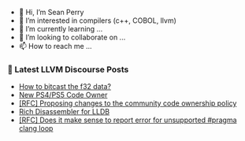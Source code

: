 - 👋 Hi, I’m Sean Perry
- 👀 I’m interested in compilers (c++, COBOL, llvm)
- 🌱 I’m currently learning ...
- 💞️ I’m looking to collaborate on ...
- 📫 How to reach me ...

<!---
s66perry/s66perry is a ✨ special ✨ repository because its `README.md` (this file) appears on your GitHub profile.
You can click the Preview link to take a look at your changes.
--->
### 📕 Latest LLVM Discourse Posts

<!-- DISCOURSE-LLVM:START -->
- [How to bitcast the f32 data?](https://discourse.llvm.org/t/how-to-bitcast-the-f32-data/80902#post_1)
- [New PS4/PS5 Code Owner](https://discourse.llvm.org/t/new-ps4-ps5-code-owner/80901#post_1)
- [[RFC] Proposing changes to the community code ownership policy](https://discourse.llvm.org/t/rfc-proposing-changes-to-the-community-code-ownership-policy/80714?page=4#post_62)
- [Rich Disassembler for LLDB](https://discourse.llvm.org/t/rich-disassembler-for-lldb/76952#post_14)
- [[RFC] Does it make sense to report error for unsupported #pragma clang loop](https://discourse.llvm.org/t/rfc-does-it-make-sense-to-report-error-for-unsupported-pragma-clang-loop/80898#post_2)
<!-- DISCOURSE-LLVM:END -->
